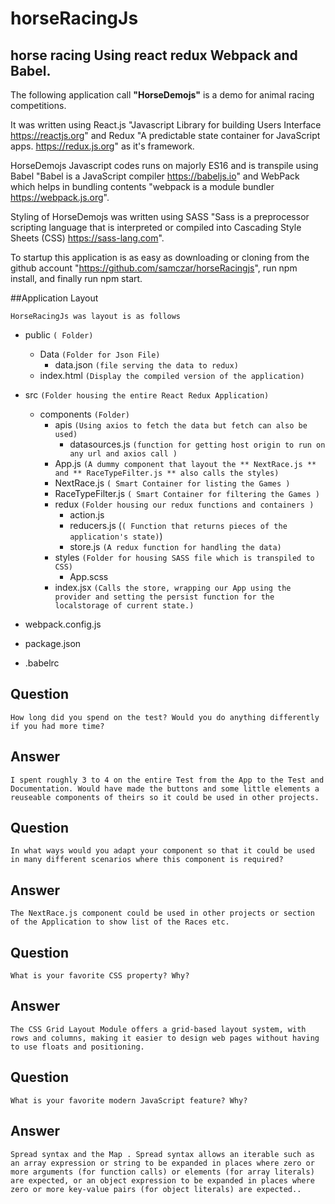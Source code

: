 # horseRacingJs

## horse racing Using react redux Webpack and Babel.

The following application call **"HorseDemojs"** is a demo for animal racing competitions.

It was written using React.js "Javascript Library for building Users Interface https://reactjs.org" and Redux "A predictable state container for JavaScript apps. https://redux.js.org" as it's framework.

HorseDemojs Javascript codes runs on majorly ES16 and is transpile using Babel "Babel is a JavaScript compiler https://babeljs.io" and WebPack which helps in bundling contents "webpack is a module bundler https://webpack.js.org".

Styling of HorseDemojs was written using SASS "Sass is a preprocessor scripting language that is interpreted or compiled into Cascading Style Sheets (CSS) https://sass-lang.com".

To startup this application is as easy as downloading or cloning from the github account "https://github.com/samczar/horseRacingjs", run npm install, and finally run npm start.

##Application Layout

`HorseRacingJs was layout is as follows`

- public `( Folder)`
  - Data `(Folder for Json File)`
    - data.json `(file serving the data to redux)`
  - index.html `(Display the compiled version of the application)`
- src `(Folder housing the entire React Redux Application)`

  - components `(Folder)`
    - apis `(Using axios to fetch the data but fetch can also be used)`
      - datasources.js `(function for getting host origin to run on any url and axios call )`
    - App.js `(A dummy component that layout the ** NextRace.js ** and ** RaceTypeFilter.js ** also calls the styles)`
    - NextRace.js `( Smart Container for listing the Games )`
    - RaceTypeFilter.js `( Smart Container for filtering the Games )`
    - redux `(Folder housing our redux functions and containers )`
      - action.js
      - reducers.js (`( Function that returns pieces of the application's state)`)
      - store.js `(A redux function for handling the data)`
    - styles `(Folder for housing SASS file which is transpiled to CSS)`
      - App.scss
    - index.jsx `(Calls the store, wrapping our App using the provider and setting the persist function for the localstorage of current state.)`

- webpack.config.js
- package.json
- .babelrc

## Question

`How long did you spend on the test? Would you do anything differently if you had more time?`

## Answer

`I spent roughly 3 to 4 on the entire Test from the App to the Test and Documentation. Would have made the buttons and some little elements a reuseable components of theirs so it could be used in other projects.`

## Question

`In what ways would you adapt your component so that it could be used in many different scenarios where this component is required?`

## Answer

`The NextRace.js component could be used in other projects or section of the Application to show list of the Races etc.`

## Question

`What is your favorite CSS property? Why?`

## Answer

`The CSS Grid Layout Module offers a grid-based layout system, with rows and columns, making it easier to design web pages without having to use floats and positioning.`

## Question

`What is your favorite modern JavaScript feature? Why?`

## Answer

`Spread syntax and the Map . Spread syntax allows an iterable such as an array expression or string to be expanded in places where zero or more arguments (for function calls) or elements (for array literals) are expected, or an object expression to be expanded in places where zero or more key-value pairs (for object literals) are expected..`
